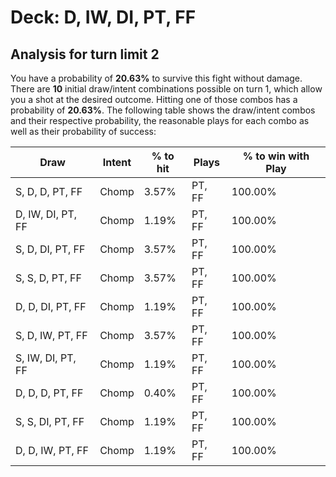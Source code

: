 # Deck: D, IW, DI, PT, FF
## Analysis for turn limit 2
You have a probability of **20.63%** to survive this fight without damage. There are **10** initial draw/intent combinations possible on turn 1, which allow you a shot at the desired outcome. Hitting one of those combos has a probability of **20.63%**.
The following table shows the draw/intent combos and their respective probability, the reasonable plays for each combo as well as their probability of success:

|Draw|Intent|% to hit|Plays|% to win with Play|
|----|------|--------|-----|------------------|
|S, D, D, PT, FF|Chomp|3.57%|PT, FF|100.00%|
|D, IW, DI, PT, FF|Chomp|1.19%|PT, FF|100.00%|
|S, D, DI, PT, FF|Chomp|3.57%|PT, FF|100.00%|
|S, S, D, PT, FF|Chomp|3.57%|PT, FF|100.00%|
|D, D, DI, PT, FF|Chomp|1.19%|PT, FF|100.00%|
|S, D, IW, PT, FF|Chomp|3.57%|PT, FF|100.00%|
|S, IW, DI, PT, FF|Chomp|1.19%|PT, FF|100.00%|
|D, D, D, PT, FF|Chomp|0.40%|PT, FF|100.00%|
|S, S, DI, PT, FF|Chomp|1.19%|PT, FF|100.00%|
|D, D, IW, PT, FF|Chomp|1.19%|PT, FF|100.00%|
